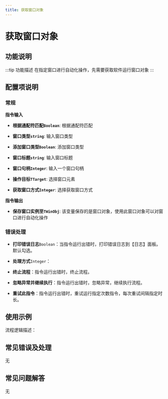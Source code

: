 ```yaml
---
title: 获取窗口对象
---
```


# 获取窗口对象

## 功能说明

:::tip 功能描述
在指定窗口进行自动化操作，先需要获取软件运行窗口对象
:::

## 配置项说明

### 常规

**指令输入**

- **根据通配符匹配`Boolean`**: 根据通配符匹配

- **窗口类型`string`**: 输入窗口类型

- **添加窗口类型`Boolean`**: 添加窗口类型

- **窗口标题`string`**: 输入窗口标题

- **窗口句柄`Integer`**: 输入一个窗口句柄

- **操作目标`TTarget`**: 选择窗口元素

- **获取窗口方式`Integer`**: 选择获取窗口方式


**指令输出**

- **保存窗口实例至`TWinObj`**: 该变量保存的是窗口对象，使用此窗口对象可以对窗口进行自动化操作

### 错误处理

- **打印错误日志**`Boolean`：当指令运行出错时，打印错误日志到【日志】面板。默认勾选。

- **处理方式**`Integer`：

 - **终止流程**：指令运行出错时，终止流程。

 - **忽略异常并继续执行**：指令运行出错时，忽略异常，继续执行流程。

 - **重试此指令**：指令运行出错时，重试运行指定次数指令，每次重试间隔指定时长。

## 使用示例

流程逻辑描述：

## 常见错误及处理

无

## 常见问题解答

无

